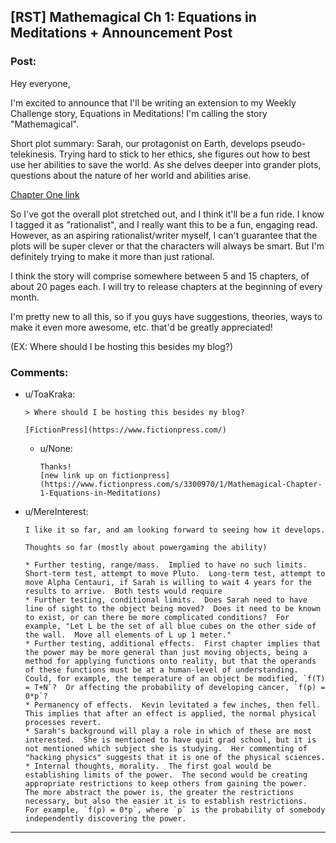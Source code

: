 ## [RST] Mathemagical Ch 1: Equations in Meditations + Announcement Post

### Post:

Hey everyone,

I'm excited to announce that I'll be writing an extension to my Weekly Challenge story, Equations in Meditations! I'm calling the story "Mathemagical".

Short plot summary: Sarah, our protagonist on Earth, develops pseudo-telekinesis. Trying hard to stick to her ethics, she figures out how to best use her abilities to save the world. As she delves deeper into grander plots, questions about the nature of her world and abilities arise.

[Chapter One link](https://mindlevelup.wordpress.com/2017/02/04/mathemagical-1/)

So I've got the overall plot stretched out, and I think it'll be a fun ride. I know I tagged it as "rationalist", and I really want this to be a fun, engaging read. However, as an aspiring rationalist/writer myself, I can't guarantee that the plots will be super clever or that the characters will always be smart. But I'm definitely trying to make it more than just rational.

I think the story will comprise somewhere between 5 and 15 chapters, of about 20 pages each. I will try to release chapters at the beginning of every month.

I'm pretty new to all this, so if you guys have suggestions, theories, ways to make it even more awesome, etc. that'd be greatly appreciated! 

(EX: Where should I be hosting this besides my blog?)

### Comments:

- u/ToaKraka:
  ```
  > Where should I be hosting this besides my blog?

  [FictionPress](https://www.fictionpress.com/)
  ```

  - u/None:
    ```
    Thanks!
    [new link up on fictionpress](https://www.fictionpress.com/s/3300970/1/Mathemagical-Chapter-1-Equations-in-Meditations)
    ```

- u/MereInterest:
  ```
  I like it so far, and am looking forward to seeing how it develops.

  Thoughts so far (mostly about powergaming the ability)

  * Further testing, range/mass.  Implied to have no such limits.  Short-term test, attempt to move Pluto.  Long-term test, attempt to move Alpha Centauri, if Sarah is willing to wait 4 years for the results to arrive.  Both tests would require 
  * Further testing, conditional limits.  Does Sarah need to have line of sight to the object being moved?  Does it need to be known to exist, or can there be more complicated conditions?  For example, "Let L be the set of all blue cubes on the other side of the wall.  Move all elements of L up 1 meter."
  * Further testing, additional effects.  First chapter implies that the power may be more general than just moving objects, being a method for applying functions onto reality, but that the operands of these functions must be at a human-level of understanding.  Could, for example, the temperature of an object be modified, `f(T) = T+N`?  Or affecting the probability of developing cancer, `f(p) = 0*p`?
  * Permanency of effects.  Kevin levitated a few inches, then fell.  This implies that after an effect is applied, the normal physical processes revert.
  * Sarah's background will play a role in which of these are most interested.  She is mentioned to have quit grad school, but it is not mentioned which subject she is studying.  Her commenting of "hacking physics" suggests that it is one of the physical sciences.
  * Internal thoughts, morality.  The first goal would be establishing limits of the power.  The second would be creating appropriate restrictions to keep others from gaining the power.  The more abstract the power is, the greater the restrictions necessary, but also the easier it is to establish restrictions.  For example, `f(p) = 0*p`, where `p` is the probability of somebody independently discovering the power.
  ```

---

